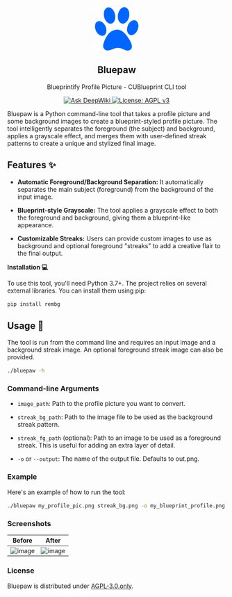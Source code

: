 <div align="center">
    <img src="public/bluepaw.png" alt="Logo" width="100" height="100">

  <h2 align="center">Bluepaw</h2>

  <p align="center">
    Blueprintify Profile Picture - CUBlueprint CLI tool
  </p>
</div>

<p align="center">
  <a href="https://deepwiki.com/Carleton-Blueprint/bluepaw">
    <img src="https://deepwiki.com/badge.svg" alt="Ask DeepWiki"/>
  </a>
  <a href="https://www.gnu.org/licenses/agpl-3.0">
    <img src="https://img.shields.io/badge/License-AGPL_v3-blue.svg" alt="License: AGPL v3"/>
  </a>
</p>

Bluepaw is a Python command-line tool that takes a profile picture and some background images to create a blueprint-styled profile picture. The tool intelligently separates the foreground (the subject) and background, applies a grayscale effect, and merges them with user-defined streak patterns to create a unique and stylized final image.

## Features ✨

- **Automatic Foreground/Background Separation:** It automatically separates the main subject (foreground) from the background of the input image.

- **Blueprint-style Grayscale:** The tool applies a grayscale effect to both the foreground and background, giving them a blueprint-like appearance.

- **Customizable Streaks:** Users can provide custom images to use as background and optional foreground "streaks" to add a creative flair to the final output.

**Installation 💻**

To use this tool, you'll need Python 3.7+. The project relies on several external libraries. You can install them using pip:

```Bash
pip install rembg
```

## Usage 🚀

The tool is run from the command line and requires an input image and a background streak image. An optional foreground streak image can also be provided.

```Bash
./bluepaw -h
```

### Command-line Arguments

- `image_path`: Path to the profile picture you want to convert.

- `streak_bg_path`: Path to the image file to be used as the background streak pattern.

- `streak_fg_path` (optional): Path to an image to be used as a foreground streak. This is useful for adding an extra layer of detail.

- `-o` or `--output`: The name of the output file. Defaults to out.png.

### Example

Here's an example of how to run the tool:

```Bash
./bluepaw my_profile_pic.png streak_bg.png -o my_blueprint_profile.png
```

### Screenshots

| Before | After |
|:-----:|:-----------:|
| <img width="400" height="400" alt="image" src="https://github.com/user-attachments/assets/48693a25-644c-4525-ba45-c5f878d379b0" /> |    <img width="400" height="400" alt="image" src="https://github.com/user-attachments/assets/b3078319-c44a-4540-ba08-d3c861edc85b" />    |

### License

Bluepaw is distributed under [AGPL-3.0.only](LICENSE.md).
